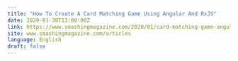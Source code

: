 ```yaml
---
title: "How To Create A Card Matching Game Using Angular And RxJS"
date: 2020-01-30T13:00:00Z
link: https://www.smashingmagazine.com/2020/01/card-matching-game-angular-rxjs/?utm_medium=RSS&utm_source=news.12bit.vn
site: www.smashingmagazine.com/articles
language: English
draft: false
---
```

